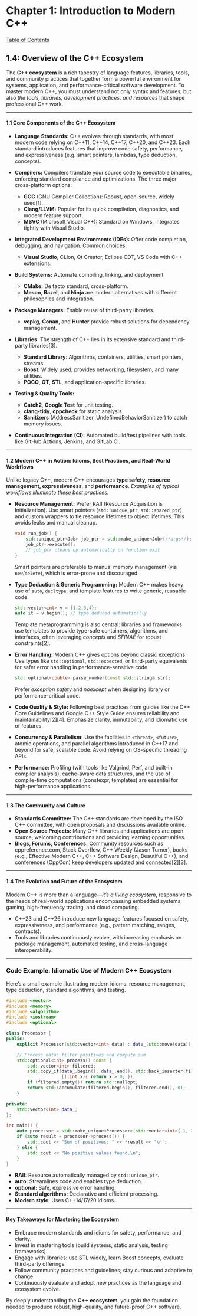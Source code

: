# Chapter 1: Introduction to Modern C++
[Table of Contents](../README.md)
## 1.4: Overview of the C++ Ecosystem

The **C++ ecosystem** is a rich tapestry of language features, libraries, tools, and community practices that together form a powerful environment for systems, application, and performance-critical software development. To master modern C++, you must understand not only syntax and features, but also *the tools, libraries, development practices, and resources* that shape professional C++ work.

---

#### 1.1 Core Components of the C++ Ecosystem

- **Language Standards:** C++ evolves through standards, with most modern code relying on C++11, C++14, C++17, C++20, and C++23. Each standard introduces features that improve code safety, performance, and expressiveness (e.g. smart pointers, lambdas, type deduction, concepts).

- **Compilers:** Compilers translate your source code to executable binaries, enforcing standard compliance and optimizations. The three major cross-platform options:
    - **GCC** (GNU Compiler Collection): Robust, open-source, widely used[1].
    - **Clang/LLVM:** Popular for its quick compilation, diagnostics, and modern feature support.
    - **MSVC** (Microsoft Visual C++): Standard on Windows, integrates tightly with Visual Studio.

- **Integrated Development Environments (IDEs):** Offer code completion, debugging, and navigation. Common choices:
    - **Visual Studio**, CLion, Qt Creator, Eclipse CDT, VS Code with C++ extensions.

- **Build Systems:** Automate compiling, linking, and deployment.
    - **CMake:** De facto standard, cross-platform.
    - **Meson**, **Bazel**, and **Ninja** are modern alternatives with different philosophies and integration.

- **Package Managers:** Enable reuse of third-party libraries.
    - **vcpkg**, **Conan**, and **Hunter** provide robust solutions for dependency management.

- **Libraries:** The strength of C++ lies in its extensive standard and third-party libraries[3].
    - **Standard Library**: Algorithms, containers, utilities, smart pointers, streams.
    - **Boost**: Widely used, provides networking, filesystem, and many utilities.
    - **POCO**, **QT**, **STL**, and application-specific libraries.

- **Testing & Quality Tools:**
    - **Catch2**, **Google Test** for unit testing.
    - **clang-tidy**, **cppcheck** for static analysis.
    - **Sanitizers** (AddressSanitizer, UndefinedBehaviorSanitizer) to catch memory issues.

- **Continuous Integration (CI):** Automated build/test pipelines with tools like GitHub Actions, Jenkins, and GitLab CI.

---

#### 1.2 Modern C++ in Action: Idioms, Best Practices, and Real-World Workflows

Unlike legacy C++, modern C++ encourages **type safety, resource management, expressiveness**, and **performance**. *Examples of typical workflows illuminate these best practices.*

- **Resource Management:** Prefer RAII (Resource Acquisition Is Initialization). Use smart pointers (`std::unique_ptr`, `std::shared_ptr`) and custom wrappers to tie resource lifetimes to object lifetimes. This avoids leaks and manual cleanup.

    ```cpp
    void run_job() {
        std::unique_ptr<Job> job_ptr = std::make_unique<Job>(/*args*/);
        job_ptr->execute();
        // job_ptr cleans up automatically on function exit
    }
    ```

    Smart pointers are preferable to manual memory management (via `new`/`delete`), which is error-prone and discouraged.

- **Type Deduction & Generic Programming:** Modern C++ makes heavy use of `auto`, `decltype`, and template features to write generic, reusable code.

    ```cpp
    std::vector<int> v = {1,2,3,4};
    auto it = v.begin(); // type deduced automatically
    ```

    Template metaprogramming is also central: libraries and frameworks use templates to provide type-safe containers, algorithms, and interfaces, often leveraging *concepts* and *SFINAE* for robust constraints[2].

- **Error Handling:** Modern C++ gives options beyond classic exceptions. Use types like `std::optional`, `std::expected`, or third-party equivalents for safer error handling in performance-sensitive code.

    ```cpp
    std::optional<double> parse_number(const std::string& str);
    ```

    Prefer *exception safety* and *noexcept* when designing library or performance-critical code.

- **Code Quality & Style:** Following best practices from guides like the C++ Core Guidelines and Google C++ Style Guide ensures reliability and maintainability[2][4]. Emphasize clarity, immutability, and idiomatic use of features.

- **Concurrency & Parallelism:** Use the facilities in `<thread>`, `<future>`, atomic operations, and parallel algorithms introduced in C++17 and beyond for safe, scalable code. Avoid relying on OS-specific threading APIs.

- **Performance:** Profiling (with tools like Valgrind, Perf, and built-in compiler analysis), cache-aware data structures, and the use of compile-time computations (constexpr, templates) are essential for high-performance applications.

---

#### 1.3 The Community and Culture

- **Standards Committee:** The C++ standards are developed by the ISO C++ committee, with open proposals and discussions available online.
- **Open Source Projects:** Many C++ libraries and applications are open source, welcoming contributions and providing learning opportunities.
- **Blogs, Forums, Conferences:** Community resources such as cppreference.com, Stack Overflow, C++ Weekly (Jason Turner), books (e.g., Effective Modern C++, C++ Software Design, Beautiful C++), and conferences (CppCon) keep developers updated and connected[2][3].

---

#### 1.4 The Evolution and Future of the Ecosystem

Modern C++ is more than a language—*it’s a living ecosystem*, responsive to the needs of real-world applications encompassing embedded systems, gaming, high-frequency trading, and cloud computing.

- C++23 and C++26 introduce new language features focused on safety, expressiveness, and performance (e.g., pattern matching, ranges, contracts).
- Tools and libraries continuously evolve, with increasing emphasis on package management, automated testing, and cross-language interoperability.

---

### Code Example: Idiomatic Use of Modern C++ Ecosystem

Here’s a small example illustrating modern idioms: resource management, type deduction, standard algorithms, and testing.

```cpp
#include <vector>
#include <memory>
#include <algorithm>
#include <iostream>
#include <optional>

class Processor {
public:
    explicit Processor(std::vector<int> data) : data_(std::move(data)) {}

    // Process data: filter positives and compute sum
    std::optional<int> process() const {
        std::vector<int> filtered;
        std::copy_if(data_.begin(), data_.end(), std::back_inserter(filtered),
                     [](int x){ return x > 0; });
        if (filtered.empty()) return std::nullopt;
        return std::accumulate(filtered.begin(), filtered.end(), 0);
    }

private:
    std::vector<int> data_;
};

int main() {
    auto processor = std::make_unique<Processor>(std::vector<int>{-1, 2, -3, 4, 5});
    if (auto result = processor->process()) {
        std::cout << "Sum of positives: " << *result << '\n';
    } else {
        std::cout << "No positive values found.\n";
    }
}
```
- **RAII:** Resource automatically managed by `std::unique_ptr`.
- **auto:** Streamlines code and enables type deduction.
- **optional:** Safe, expressive error handling.
- **Standard algorithms:** Declarative and efficient processing.
- **Modern style:** Uses C++14/17/20 idioms.

---

#### Key Takeaways for Mastering the Ecosystem

- Embrace modern standards and idioms for safety, performance, and clarity.
- Invest in mastering tools (build systems, static analysis, testing frameworks).
- Engage with libraries: use STL widely, learn Boost concepts, evaluate third-party offerings.
- Follow community practices and guidelines; stay curious and adaptive to change.
- Continuously evaluate and adopt new practices as the language and ecosystem evolve.

By deeply understanding the **C++ ecosystem**, you gain the foundation needed to produce robust, high-quality, and future-proof C++ software.